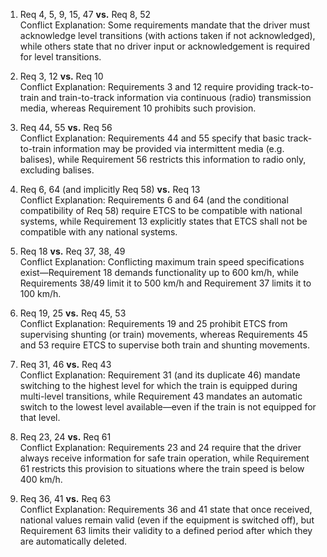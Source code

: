 1. Req 4, 5, 9, 15, 47 **vs.** Req 8, 52  
    Conflict Explanation: Some requirements mandate that the driver must acknowledge level transitions (with actions taken if not acknowledged), while others state that no driver input or acknowledgement is required for level transitions.

2. Req 3, 12 **vs.** Req 10   
    Conflict Explanation: Requirements 3 and 12 require providing track-to-train and train-to-track information via continuous (radio) transmission media, whereas Requirement 10 prohibits such provision.

3. Req 44, 55 **vs.** Req 56  
    Conflict Explanation: Requirements 44 and 55 specify that basic track-to-train information may be provided via intermittent media (e.g. balises), while Requirement 56 restricts this information to radio only, excluding balises.

4. Req 6, 64 (and implicitly Req 58\) **vs.** Req 13   
    Conflict Explanation: Requirements 6 and 64 (and the conditional compatibility of Req 58\) require ETCS to be compatible with national systems, while Requirement 13 explicitly states that ETCS shall not be compatible with any national systems.

5. Req 18 **vs.** Req 37, 38, 49  
    Conflict Explanation: Conflicting maximum train speed specifications exist—Requirement 18 demands functionality up to 600 km/h, while Requirements 38/49 limit it to 500 km/h and Requirement 37 limits it to 100 km/h.

6. Req 19, 25 **vs.** Req 45, 53  
    Conflict Explanation: Requirements 19 and 25 prohibit ETCS from supervising shunting (or train) movements, whereas Requirements 45 and 53 require ETCS to supervise both train and shunting movements.

7. Req 31, 46 **vs.** Req 43  
    Conflict Explanation: Requirement 31 (and its duplicate 46\) mandate switching to the highest level for which the train is equipped during multi-level transitions, while Requirement 43 mandates an automatic switch to the lowest level available—even if the train is not equipped for that level.

8. Req 23, 24 **vs.** Req 61  
    Conflict Explanation: Requirements 23 and 24 require that the driver always receive information for safe train operation, while Requirement 61 restricts this provision to situations where the train speed is below 400 km/h.

9. Req 36, 41 **vs.** Req 63  
    Conflict Explanation: Requirements 36 and 41 state that once received, national values remain valid (even if the equipment is switched off), but Requirement 63 limits their validity to a defined period after which they are automatically deleted.  